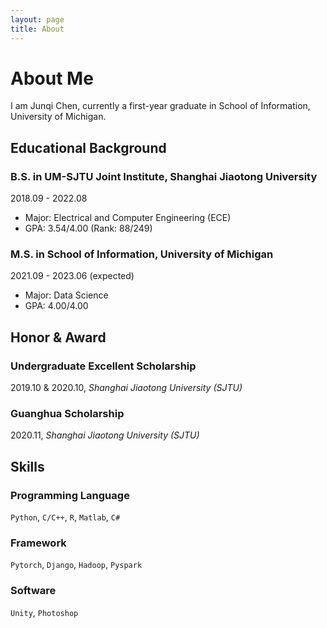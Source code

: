 ```yaml
---
layout: page
title: About
---
```


# About Me

I am Junqi Chen, currently a first-year graduate in School of Information, University of Michigan.

## Educational Background

### B.S. in UM-SJTU Joint Institute, Shanghai Jiaotong University

2018.09 - 2022.08

+ Major: Electrical and Computer Engineering (ECE)
+ GPA: 3.54/4.00 (Rank: 88/249)

### M.S. in School of Information, University of Michigan

2021.09 - 2023.06 (expected)

+ Major: Data Science
+ GPA: 4.00/4.00



## Honor & Award

### Undergraduate Excellent Scholarship

2019.10 & 2020.10, *Shanghai Jiaotong University (SJTU)*

### Guanghua Scholarship

2020.11, *Shanghai Jiaotong University (SJTU)*



## Skills

### Programming Language

`Python`, `C/C++`, `R`, `Matlab`, `C#`

### Framework

`Pytorch`, `Django`, `Hadoop`, `Pyspark`

### Software

`Unity`, `Photoshop`

